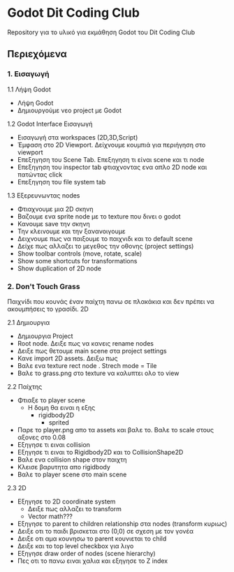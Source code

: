# Godot Dit Coding Club

Repository για το υλικό για εκμάθηση Godot του Dit Coding Club

## Περιεχόμενα

### 1. Εισαγωγή
1.1 Λήψη Godot
- Λήψη Godot
- Δημιουργούμε νεο project με Godot
  
1.2 Godot Interface Εισαγωγή
- Εισαγωγή στα workspaces (2D,3D,Script)
- Έμφαση στο 2D Viewport. Δείχνουμε κουμπιά για περιήγηση στο viewport
- Επεξηγηση του Scene Tab. Επεξηγηση τι είναι scene και τι node
- Επεξηγηση του inspector tab φτιαχνοντας ενα απλο 2D node και πατώντας click
- Επεξηγηση του file system tab

1.3 Εξερευνωντας nodes
- Φτιαχνουμε μια 2D σκηνη
- Βαζουμε ενα sprite node με το texture που δινει ο godot
- Κανουμε save την σκηνη
- Την κλεινουμε και την ξανανοιγουμε 
- Δειχνουμε πως να παιξουμε το παιχνιδι και το default scene
- Δείχε πως αλλαζει το μεγεθος την οθονης (project settings)
- Show toolbar controls (move, rotate, scale)
- Show some shortcuts for transformations
- Show duplication of 2D node

### 2. Don't Touch Grass

Παιχνίδι που κουνάς έναν παίχτη πανω σε πλακάκια και δεν πρέπει να ακουμπήσεις το γρασίδι. 2D

2.1 Δημιουργια
- Δημιουργια Project
- Root node. Δειξε πως να κανεις rename nodes
- Δειξε πως θετουμε main scene στα project settings
- Κανε import 2D assets. Δειξω πως
- Βαλε ενα texture rect node . Strech mode = Tile
- Βαλε το grass.png στο texture να καλυπτει ολο το view

2.2 Παίχτης
- Φτιαξε το player scene
  - Η δομη θα ειναι η εξης
    - rigidbody2D
      - sprited
- Παρε το player.png απο τα assets και βαλε το. Βαλε το scale στους αξονες στο 0.08
- Εξηγησε τι ειναι collision
- Εξηγησε τι ειναι το Rigidbody2D και το CollisionShape2D
- Βαλε ενα collision shape στον παιχτη
- Κλεισε βαρυτητα απο rigidbody
- Βαλε το player scene στο main scene

2.3 2D
- Εξηγησε το 2D coordinate system
  - Δειξε πως αλλαζει το transform
  - Vector math???
- Εξηγησε το parent to children relationship στα nodes (transform κυριως)
- Δειξε οτι το παιδι βρισκεται στο (0,0) σε σχεση με τον γονέα
- Δειξε οτι αμα κουνησω το parent κουνιεται το child
- Δειξε και το top level checkbox για λιγο
- Εξηγησε draw order of nodes (scene hierarchy)
- Πες οτι το πανω ειναι χαλια και εξηγησε το Z index